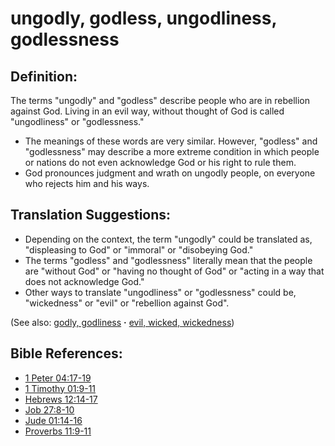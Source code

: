 # ungodly, godless, ungodliness, godlessness #

## Definition: ##

The terms "ungodly" and "godless" describe people who are in rebellion against God. Living in an evil way, without thought of God is called "ungodliness" or "godlessness."

* The meanings of these words are very similar. However, "godless" and "godlessness" may describe a more extreme condition in which people or nations do not even acknowledge God or his right to rule them.
* God pronounces judgment and wrath on ungodly people, on everyone who rejects him and his ways.

## Translation Suggestions: ##

* Depending on the context, the term "ungodly" could be translated as, "displeasing to God" or "immoral" or "disobeying God."
* The terms "godless" and "godlessness" literally mean that the people are "without God" or "having no thought of God" or "acting in a way that does not acknowledge God."
* Other ways to translate "ungodliness" or "godlessness" could be, "wickedness" or "evil" or "rebellion against God".

(See also: [godly, godliness](../kt/godly.md) **·** [evil, wicked, wickedness](../kt/evil.md))

## Bible References: ##

* [1 Peter 04:17-19](https://door43.org/en/bible/notes/1pe/04/17)
* [1 Timothy 01:9-11](https://door43.org/en/bible/notes/1ti/01/09)
* [Hebrews 12:14-17](https://door43.org/en/bible/notes/heb/12/14)
* [Job 27:8-10](https://door43.org/en/bible/notes/job/27/08)
* [Jude 01:14-16](https://door43.org/en/bible/notes/jud/01/14)
* [Proverbs 11:9-11](https://door43.org/en/bible/notes/pro/11/09)

